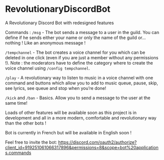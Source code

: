 # RevolutionaryDiscordBot
A Revolutionary Discord Bot with redesigned features

Commands :
`/msg` - The bot sends a message to a user in the guild. You can define if he sends either your name or only the name of the guild or… nothing ! Like an anonymous message !


`/tempchannel` - The bot creates a voice channel for you which can be deleted in one click (even if you are just a member without any permissions !). Note : the moderators have to define the category where to create the voice channel using `/config tempchannel`.


`/play` - A revolutionary way to listen to music in a voice channel with one command and buttons which allow you to add to music queue, pause, skip, see lyrics, see queue and stop when you’re done!


`/kick` and `/ban` - Basics. Allow you to send a message to the user at the same time!



Loads of other features will be available soon as this project is in development and all in a more modern, comfortable and revolutionary way than the other bots !



Bot is currently in French but will be available in English soon !



Feel free to invite the bot:
https://discord.com/oauth2/authorize?client_id=919251061066317896&permissions=8&scope=bot%20applications.commands
